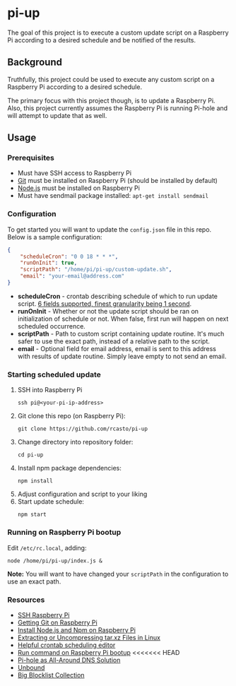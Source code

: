 # pi-up
The goal of this project is to execute a custom update script on a Raspberry Pi according to a desired schedule and be notified of the results.

## Background
Truthfully, this project could be used to execute any custom script on a Raspberry Pi according to a desired schedule.

The primary focus with this project though, is to update a Raspberry Pi. Also, this project currently assumes the Raspberry Pi is running Pi-hole and will attempt to update that as well.

## Usage

### Prerequisites
- Must have SSH access to Raspberry Pi
- [Git](https://git-scm.com/downloads) must be installed on Raspberry Pi (should be installed by default)
- [Node.js](https://nodejs.org/en/download/) must be installed on Raspberry Pi
- Must have sendmail package installed: `apt-get install sendmail`

### Configuration
To get started you will want to update the `config.json` file in this repo. Below is a sample configuration:
```json
{
    "scheduleCron": "0 0 18 * * *",
    "runOnInit": true,
    "scriptPath": "/home/pi/pi-up/custom-update.sh",
    "email": "your-email@address.com"
}
```

- **scheduleCron** - crontab describing schedule of which to run update script. [6 fields supported, finest granularity being 1 second](https://www.npmjs.com/package/cron#available-cron-patterns).
- **runOnInit** - Whether or not the update script should be ran on initialization of schedule or not. When false, first run will happen on next scheduled occurrence.
- **scriptPath** - Path to custom script containing update routine. It's much safer to use the exact path, instead of a relative path to the script.
- **email** - Optional field for email address, email is sent to this address with results of update routine. Simply leave empty to not send an email.

### Starting scheduled update
1. SSH into Raspberry Pi
    ```
    ssh pi@<your-pi-ip-address>
    ```
2. Git clone this repo (on Raspberry Pi):
    ```
    git clone https://github.com/rcasto/pi-up
    ```
3. Change directory into repository folder:
    ```
    cd pi-up
    ```
4. Install npm package dependencies:
    ```
    npm install
    ```
5. Adjust configuration and script to your liking
6. Start update schedule:
    ```
    npm start
    ```

### Running on Raspberry Pi bootup
Edit `/etc/rc.local`, adding:
```
node /home/pi/pi-up/index.js &
```

**Note:** You will want to have changed your `scriptPath` in the configuration to use an exact path.

### Resources
- [SSH Raspberry Pi](https://www.raspberrypi.org/documentation/remote-access/ssh/)
- [Getting Git on Raspberry Pi](https://projects.raspberrypi.org/en/projects/getting-started-with-git/4)
- [Install Node.js and Npm on Raspberry Pi](https://www.instructables.com/id/Install-Nodejs-and-Npm-on-Raspberry-Pi/)
- [Extracting or Uncompressing tar.xz Files in Linux](https://scottlinux.com/2014/01/07/extracting-or-uncompressing-tar-xz-files-in-linux/)
- [Helpful crontab scheduling editor](https://crontab.guru/)
- [Run command on Raspberry Pi bootup](https://www.raspberrypi.org/documentation/linux/usage/rc-local.md)
<<<<<<< HEAD
- [Pi-hole as All-Around DNS Solution](https://docs.pi-hole.net/guides/unbound/)
- [Unbound](https://nlnetlabs.nl/documentation/unbound/)
- [Big Blocklist Collection](https://firebog.net/)
